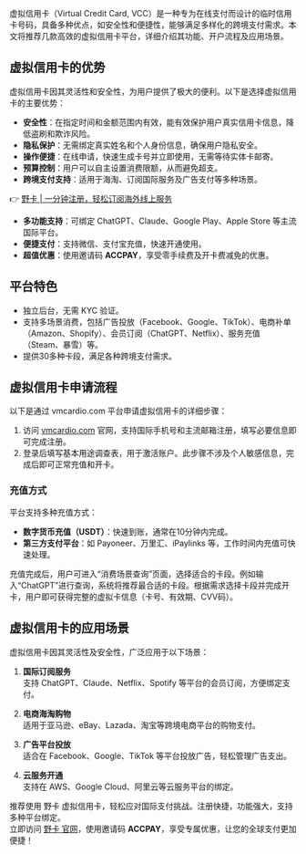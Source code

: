 虚拟信用卡（Virtual Credit Card, VCC）是一种专为在线支付而设计的临时信用卡号码，具备多种优点，如安全性和便捷性，能够满足多样化的跨境支付需求。本文将推荐几款高效的虚拟信用卡平台，详细介绍其功能、开户流程及应用场景。

## 虚拟信用卡的优势

虚拟信用卡因其灵活性和安全性，为用户提供了极大的便利。以下是选择虚拟信用卡的主要优势：

- **安全性**：在指定时间和金额范围内有效，能有效保护用户真实信用卡信息，降低盗刷和欺诈风险。
- **隐私保护**：无需绑定真实姓名和个人身份信息，确保用户隐私安全。
- **操作便捷**：在线申请，快速生成卡号并立即使用，无需等待实体卡邮寄。
- **预算控制**：用户可以自主设置消费限额，从而避免超支。
- **跨境支付支持**：适用于海淘、订阅国际服务及广告支付等多种场景。

👉 [野卡 | 一分钟注册，轻松订阅海外线上服务](https://bit.ly/bewildcard)

- **多功能支持**：可绑定 ChatGPT、Claude、Google Play、Apple Store 等主流国际平台。
- **便捷支付**：支持微信、支付宝充值，快速开通使用。
- **超值优惠**：使用邀请码 **ACCPAY**，享受零手续费及开卡费减免的优惠。

## 平台特色

- 独立后台，无需 KYC 验证。
- 支持多场景消费，包括广告投放（Facebook、Google、TikTok）、电商补单（Amazon、Shopify）、会员订阅（ChatGPT、Netflix）、服务充值（Steam、暴雪）等。
- 提供30多种卡段，满足各种跨境支付需求。

## 虚拟信用卡申请流程

以下是通过 vmcardio.com 平台申请虚拟信用卡的详细步骤：

1. 访问 [vmcardio.com](https://www.vmcardio.com/) 官网，支持国际手机号和主流邮箱注册，填写必要信息即可完成注册。
2. 登录后填写基本用途调查表，用于激活账户。此步骤不涉及个人敏感信息，完成后即可正常充值和开卡。

### 充值方式

平台支持多种充值方式：

- **数字货币充值（USDT）**：快速到账，通常在10分钟内完成。
- **第三方支付平台**：如 Payoneer、万里汇、iPaylinks 等，工作时间内充值可快速处理。

充值完成后，用户可进入“消费场景查询”页面，选择适合的卡段。例如输入“ChatGPT”进行查询，系统将推荐最合适的卡段。根据需求选择卡段并完成开卡，用户即可获得完整的虚拟卡信息（卡号、有效期、CVV码）。

## 虚拟信用卡的应用场景

虚拟信用卡因其灵活性及安全性，广泛应用于以下场景：

1. **国际订阅服务**  
   支持 ChatGPT、Claude、Netflix、Spotify 等平台的会员订阅，方便绑定支付。

2. **电商海淘购物**  
   适用于亚马逊、eBay、Lazada、淘宝等跨境电商平台的购物支付。

3. **广告平台投放**  
   适合在 Facebook、Google、TikTok 等平台投放广告，轻松管理广告支出。

4. **云服务开通**  
   支持在 AWS、Google Cloud、阿里云等云服务平台的绑定。

推荐使用 野卡 虚拟信用卡，轻松应对国际支付挑战。注册快捷，功能强大，支持多种平台绑定。  
立即访问 [野卡 官网](https://bit.ly/bewildcard)，使用邀请码 **ACCPAY**，享受专属优惠，让您的全球支付更加便捷！